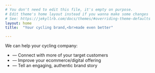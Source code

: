 ```yaml
---
# You don't need to edit this file, it's empty on purpose.
# Edit theme's home layout instead if you wanna make some changes
# See: https://jekyllrb.com/docs/themes/#overriding-theme-defaults
layout: home
title:  "Your cycling brand,<br>made even better"

---
```

<p>We can help your cycling company:</p>
<ul>
	<li>— Connect with more of your target customers</li>
	<li>— Improve your ecommerce/digital offering</li>
	<li>— Tell an engaging, authentic brand story</li>
</ul>